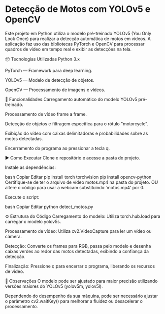# Detecção de Motos com YOLOv5 e OpenCV
Este projeto em Python utiliza o modelo pré-treinado YOLOv5 (You Only Look Once) para realizar a detecção automática de motos em vídeos. A aplicação faz uso das bibliotecas PyTorch e OpenCV para processar quadros de vídeo em tempo real e exibir as detecções na tela.

📦 Tecnologias Utilizadas
Python 3.x

PyTorch — Framework para deep learning.

YOLOv5 — Modelo de detecção de objetos.

OpenCV — Processamento de imagens e vídeos.

🚀 Funcionalidades
Carregamento automático do modelo YOLOv5 pré-treinado.

Processamento de vídeo frame a frame.

Detecção de objetos e filtragem específica para o rótulo "motorcycle".

Exibição do vídeo com caixas delimitadoras e probabilidades sobre as motos detectadas.

Encerramento do programa ao pressionar a tecla q.

▶️ Como Executar
Clone o repositório e acesse a pasta do projeto.

Instale as dependências:

bash
Copiar
Editar
pip install torch torchvision
pip install opencv-python
Certifique-se de ter o arquivo de vídeo motos.mp4 na pasta do projeto.
OU altere o código para usar a webcam substituindo 'motos.mp4' por 0.

Execute o script:

bash
Copiar
Editar
python detect_motos.py

⚙️ Estrutura do Código
Carregamento do modelo:
Utiliza torch.hub.load para carregar o modelo yolov5s.

Processamento de vídeo:
Utiliza cv2.VideoCapture para ler um vídeo ou câmera.

Detecção:
Converte os frames para RGB, passa pelo modelo e desenha caixas verdes ao redor das motos detectadas, exibindo a confiança da detecção.

Finalização:
Pressione q para encerrar o programa, liberando os recursos de vídeo.

📝 Observações
O modelo pode ser ajustado para maior precisão utilizando versões maiores do YOLOv5 (yolov5m, yolov5l).

Dependendo do desempenho da sua máquina, pode ser necessário ajustar o parâmetro cv2.waitKey() para melhorar a fluidez ou desacelerar o processamento.

